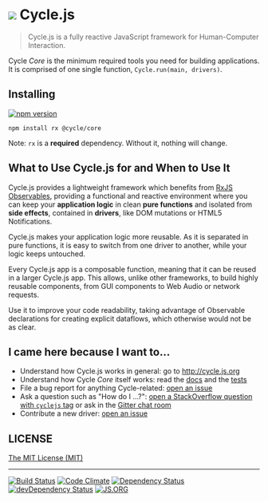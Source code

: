 <h1>
<img src="https://raw.github.com/cyclejs/cycle-core/master/logo.png" /> Cycle.js
</h1>

> Cycle.js is a fully reactive JavaScript framework for Human-Computer Interaction.

Cycle *Core* is the minimum required tools you need for building applications. It is comprised of one single function, `Cycle.run(main, drivers)`.

## Installing

[![npm version](https://badge.fury.io/js/%40cycle%2Fcore.svg)](http://badge.fury.io/js/%40cycle%2Fcore)

`npm install rx @cycle/core`

Note: `rx` is a **required** dependency. Without it, nothing will change.

## What to Use Cycle.js for and When to Use It

Cycle.js provides a lightweight framework which benefits from [RxJS Observables](http://cycle.js.org/observables.html), providing a functional and reactive environment where you can keep your **application logic** in clean **pure functions** and isolated from **side effects**, contained in **drivers**, like DOM mutations or HTML5 Notifications.

Cycle.js makes your application logic more reusable. As it is separated in pure functions, it is easy to switch from one driver to another, while your logic keeps untouched.

Every Cycle.js app is a composable function, meaning that it can be reused in a larger Cycle.js app. This allows, unlike other frameworks, to build highly reusable components, from GUI components to Web Audio or network requests.

Use it to improve your code readability, taking advantage of Observable declarations for creating explicit dataflows, which otherwise would not be as clear.

## I came here because I want to...

- Understand how Cycle.js works in general: go to http://cycle.js.org
- Understand how Cycle *Core* itself works: read the [docs](https://github.com/cyclejs/cycle-core/blob/master/docs/api.md) and the [tests](https://github.com/cyclejs/cycle-core/tree/master/test)
- File a bug report for anything Cycle-related: [open an issue](https://github.com/cyclejs/cycle-core/issues/new)
- Ask a question such as "How do I ...?": [open a StackOverflow question with `cyclejs` tag](http://stackoverflow.com/questions/tagged/cyclejs) or ask in the [Gitter chat room](https://gitter.im/cyclejs/cycle-core)
- Contribute a new driver: [open an issue](https://github.com/cyclejs/cycle-core/issues/new)

## LICENSE

[The MIT License (MIT)](https://github.com/cyclejs/cycle-core/blob/master/LICENSE)

- - -

[![Build Status](https://travis-ci.org/cyclejs/cycle-core.svg?branch=master)](https://travis-ci.org/cyclejs/cycle-core)
[![Code Climate](https://codeclimate.com/github/cyclejs/cycle-core/badges/gpa.svg)](https://codeclimate.com/github/cyclejs/cycle-core)
[![Dependency Status](https://david-dm.org/cyclejs/cycle-core.svg)](https://david-dm.org/cyclejs/cycle-core)
[![devDependency Status](https://david-dm.org/cyclejs/cycle-core/dev-status.svg)](https://david-dm.org/cyclejs/cycle-core#info=devDependencies)
[![JS.ORG](https://img.shields.io/badge/js.org-cycle-ffb400.svg?style=flat-square)](http://js.org)
